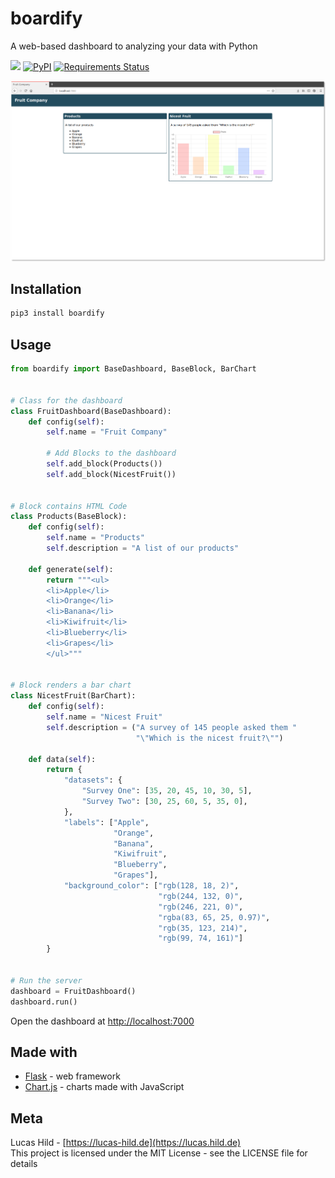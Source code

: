 # boardify

A web-based dashboard to analyzing your data with Python

![](https://img.shields.io/badge/license-MIT-blue.svg?style=flat-square)
[![PyPI](https://img.shields.io/pypi/v/boardify.svg?style=flat-square&colorB=dfb317)](https://pypi.org/project/boardify/)
[![Requirements Status](https://requires.io/github/Lanseuo/boardify/requirements.svg?branch=master)](https://requires.io/github/Lanseuo/boardify/requirements/?branch=master)

![Screenshot](https://raw.githubusercontent.com/Lanseuo/boardify/master/screenshot.png)

## Installation

```bash
pip3 install boardify
```

## Usage

```python
from boardify import BaseDashboard, BaseBlock, BarChart


# Class for the dashboard
class FruitDashboard(BaseDashboard):
    def config(self):
        self.name = "Fruit Company"

        # Add Blocks to the dashboard
        self.add_block(Products())
        self.add_block(NicestFruit())


# Block contains HTML Code
class Products(BaseBlock):
    def config(self):
        self.name = "Products"
        self.description = "A list of our products"

    def generate(self):
        return """<ul>
        <li>Apple</li>
        <li>Orange</li>
        <li>Banana</li>
        <li>Kiwifruit</li>
        <li>Blueberry</li>
        <li>Grapes</li>
        </ul>"""


# Block renders a bar chart
class NicestFruit(BarChart):
    def config(self):
        self.name = "Nicest Fruit"
        self.description = ("A survey of 145 people asked them "
                            "\"Which is the nicest fruit?\"")

    def data(self):
        return {
            "datasets": {
                "Survey One": [35, 20, 45, 10, 30, 5],
                "Survey Two": [30, 25, 60, 5, 35, 0],
            },
            "labels": ["Apple",
                       "Orange",
                       "Banana",
                       "Kiwifruit",
                       "Blueberry",
                       "Grapes"],
            "background_color": ["rgb(128, 18, 2)",
                                 "rgb(244, 132, 0)",
                                 "rgb(246, 221, 0)",
                                 "rgba(83, 65, 25, 0.97)",
                                 "rgb(35, 123, 214)",
                                 "rgb(99, 74, 161)"]
        }


# Run the server
dashboard = FruitDashboard()
dashboard.run()
```

Open the dashboard at [http://localhost:7000](http://localhost:7000)

## Made with

- [Flask](http://flask.pocoo.org) - web framework
- [Chart.js](http://www.chartjs.org/) - charts made with JavaScript

## Meta

Lucas Hild - [https://lucas-hild.de](https://lucas.hild.de)  
This project is licensed under the MIT License - see the LICENSE file for details
